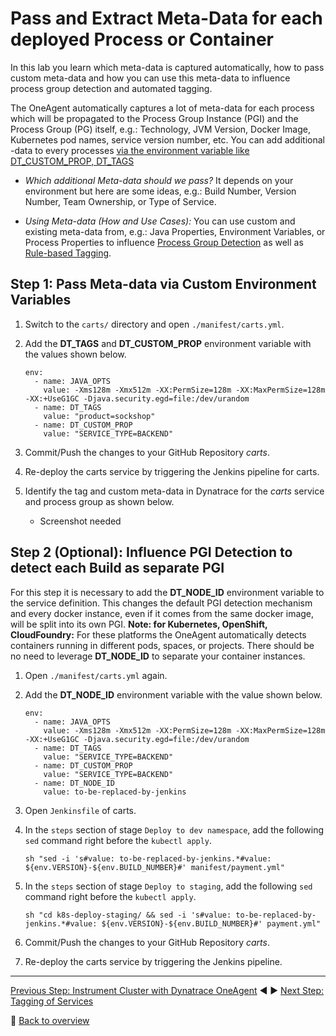 # Pass and Extract Meta-Data for each deployed Process or Container

In this lab you learn which meta-data is captured automatically, how to pass custom meta-data and how you can use this meta-data to influence process group detection and automated tagging.

The OneAgent automatically captures a lot of meta-data for each process which will be propagated to the Process Group Instance (PGI) and the Process Group (PG) itself, e.g.: Technology, JVM Version, Docker Image, Kubernetes pod names, service version number, etc. You can add additional -data to every processes [via the environment variable like DT_CUSTOM_PROP, DT_TAGS](https://www.dynatrace.com/support/help/infrastructure/processes/how-do-i-define-my-own-process-group-metadata/)

* *Which additional Meta-data should we pass?*
It depends on your environment but here are some ideas, e.g.: Build Number, Version Number, Team Ownership, or Type of Service.

* *Using Meta-data (How and Use Cases):*
You can use custom and existing meta-data from, e.g.: Java Properties, Environment Variables, or Process Properties to influence [Process Group Detection](https://www.dynatrace.com/support/help/infrastructure/processes/can-i-customize-how-process-groups-are-detected/) as well as [Rule-based Tagging](https://www.dynatrace.com/news/blog/automated-rule-based-tagging-for-services/).

## Step 1: Pass Meta-data via Custom Environment Variables

1. Switch to the `carts/` directory and open `./manifest/carts.yml`.

1. Add the **DT_TAGS** and **DT_CUSTOM_PROP** environment variable with the values shown below.
    ```
    env:
      - name: JAVA_OPTS
        value: -Xms128m -Xmx512m -XX:PermSize=128m -XX:MaxPermSize=128m -XX:+UseG1GC -Djava.security.egd=file:/dev/urandom
      - name: DT_TAGS
        value: "product=sockshop"
      - name: DT_CUSTOM_PROP
        value: "SERVICE_TYPE=BACKEND"
    ```

1. Commit/Push the changes to your GitHub Repository *carts*. 

1. Re-deploy the carts service by triggering the Jenkins pipeline for carts.

1. Identify the tag and custom meta-data in Dynatrace for the *carts* service and process group as shown below.
    * Screenshot needed

## Step 2 (Optional): Influence PGI Detection to detect each Build as separate PGI

For this step it is necessary to add the **DT_NODE_ID** environment variable to the service definition. This changes the default PGI detection mechanism and every docker instance, even if it comes from the same docker image, will be split into its own PGI. **Note: for Kubernetes, OpenShift, CloudFoundry:** For these platforms the OneAgent automatically detects containers running in different pods, spaces, or projects. There should be no need to leverage **DT_NODE_ID** to separate your container instances.

1. Open `./manifest/carts.yml` again.

1. Add the **DT_NODE_ID** environment variable with the value shown below.
    ```
    env:
      - name: JAVA_OPTS
        value: -Xms128m -Xmx512m -XX:PermSize=128m -XX:MaxPermSize=128m -XX:+UseG1GC -Djava.security.egd=file:/dev/urandom
      - name: DT_TAGS
        value: "SERVICE_TYPE=BACKEND"
      - name: DT_CUSTOM_PROP
        value: "SERVICE_TYPE=BACKEND"
      - name: DT_NODE_ID
        value: to-be-replaced-by-jenkins
    ```

1. Open `Jenkinsfile` of carts.

1. In the `steps` section of stage `Deploy to dev namespace`, add the following `sed` command right before the `kubectl apply`.
    ```
    sh "sed -i 's#value: to-be-replaced-by-jenkins.*#value: ${env.VERSION}-${env.BUILD_NUMBER}#' manifest/payment.yml"      
    ```

1. In the `steps` section of stage `Deploy to staging`, add the following `sed` command right before the `kubectl apply`.
    ```
    sh "cd k8s-deploy-staging/ && sed -i 's#value: to-be-replaced-by-jenkins.*#value: ${env.VERSION}-${env.BUILD_NUMBER}#' payment.yml"
    ```

1. Commit/Push the changes to your GitHub Repository *carts*. 

1. Re-deploy the carts service by triggering the Jenkins pipeline.

---

[Previous Step: Instrument Cluster with Dynatrace OneAgent](../01_Instrument_Cluster_with_Dynatrace_OneAgent) :arrow_backward: :arrow_forward: [Next Step: Tagging of Services](../03_Tagging_of_Services)

:arrow_up_small: [Back to overview](../)